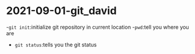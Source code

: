 # 2021-09-01-git_david

-`git init`:initialize git repository in current location
	-`pwd`:tell you where you are
- `git status`:tells you the git status
